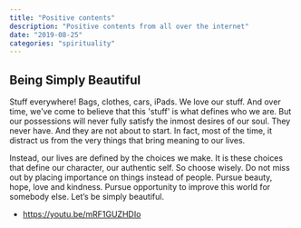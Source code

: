 ```yaml
---
title: "Positive contents"
description: "Positive contents from all over the internet"
date: "2019-08-25"
categories: "spirituality"
---
```


## Being Simply Beautiful

Stuff everywhere! Bags, clothes, cars, iPads. We love our stuff. And over time, we’ve come to believe that this 'stuff' is what defines who we are. But our possessions will never fully satisfy the inmost desires of our soul. They never have. And they are not about to start. In fact, most of the time, it distract us from the very things that bring meaning to our lives.

Instead, our lives are defined by the choices we make. It is these choices that define our character, our authentic self. So choose wisely. Do not miss out by placing importance on things instead of people. Pursue beauty, hope, love and kindness. Pursue opportunity to improve this world for somebody else. Let’s be simply beautiful.

- https://youtu.be/mRF1GUZHDIo

